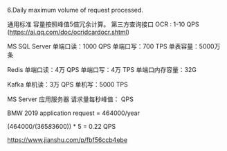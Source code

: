 6.Daily maximum volume of request processed.

通用标准
容量按照峰值5倍冗余计算。
第三方查询接口
OCR : 1-10 QPS (https://ai.qq.com/doc/ocridcardocr.shtml)

MS SQL Server
单端口读：1000 QPS
单端口写：700 TPS
单表容量：5000万条

Redis 
单端口读：4万 QPS
单端口写：4万 TPS
单端口内存容量：32G

Kafka
单机读：3万 QPS
单机写：5000 TPS

MS Server 应用服务器
请求量每秒峰值： QPS

BMW  2019 application request = 464000/year

 (464000/(365*8*3600)) * 5 = 0.22 QPS


 https://www.jianshu.com/p/fbf56ccb4ebe
